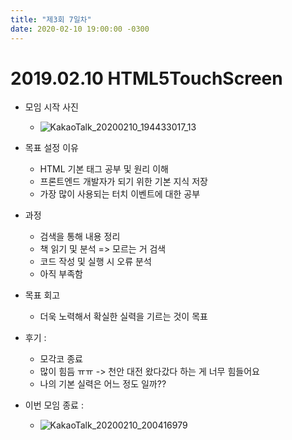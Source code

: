```yaml
---
title: "제3회 7일차"
date: 2020-02-10 19:00:00 -0300
---
```


# 2019.02.10 HTML5TouchScreen

- 모임 시작 사진

  - ![KakaoTalk_20200210_194433017_13](https://user-images.githubusercontent.com/11308147/74147779-47403280-4c47-11ea-92b2-0db6436665b1.jpg)

- 목표 설정 이유

  - HTML 기본 태그 공부 및 원리 이해
  - 프론트엔드 개발자가 되기 위한 기본 지식 저장
  - 가장 많이 사용되는 터치 이벤트에 대한 공부

* 과정

  - 검색을 통해 내용 정리
  - 책 읽기 및 분석 => 모르는 거 검색
  - 코드 작성 및 실행 시 오류 분석
  - 아직 부족함

* 목표 회고

  - 더욱 노력해서 확실한 실력을 기르는 것이 목표

* 후기 :

  - 모각코 종료
  - 많이 힘듬 ㅠㅠ -> 천안 대전 왔다갔다 하는 게 너무 힘들어요
  - 나의 기본 실력은 어느 정도 일까??

* 이번 모임 종료 :
  - ![KakaoTalk_20200210_200416979](https://user-images.githubusercontent.com/11308147/74147782-48715f80-4c47-11ea-96ca-c935fbfa52f6.jpg)
